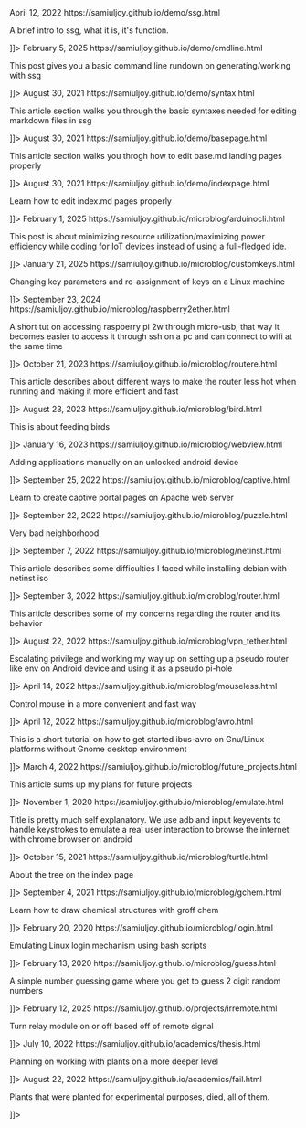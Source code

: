 
 
<item>
	<pubDate>April 12, 2022</pubDate>
	<title>About ssg</title>
	<description><![CDATA[
	<a href=1>https://samiuljoy.github.io/demo/ssg.html</a>
	<p>A brief intro to ssg, what it is, it's function.</p>
	]]>
	</description>
</item>

<item>
	<pubDate>February  5, 2025</pubDate>
	<title>Basic command line rundown</title>
	<description><![CDATA[
	<a href=1>https://samiuljoy.github.io/demo/cmdline.html</a>
	<p>This post gives you a basic command line rundown on generating/working with ssg</p>
	]]>
	</description>
</item>

<item>
	<pubDate>August 30, 2021</pubDate>
	<title>Intro to basic syntaxes</title>
	<description><![CDATA[
	<a href=1>https://samiuljoy.github.io/demo/syntax.html</a>
	<p>This article section walks you through the basic syntaxes needed for editing markdown files in ssg</p>
	]]>
	</description>
</item>

<item>
	<pubDate>August 30, 2021</pubDate>
	<title>Edit base.md pages</title>
	<description><![CDATA[
	<a href=1>https://samiuljoy.github.io/demo/basepage.html</a>
	<p>This article section walks you throgh how to edit base.md landing pages properly</p>
	]]>
	</description>
</item>

<item>
	<pubDate>August 30, 2021</pubDate>
	<title>Edit index.md pages</title>
	<description><![CDATA[
	<a href=1>https://samiuljoy.github.io/demo/indexpage.html</a>
	<p>Learn how to edit index.md pages properly</p>
	]]>
	</description>
</item>


<item>
	<pubDate>February  1, 2025</pubDate>
	<title>Minimizing resource utilization while coding in an IoT environment</title>
	<description><![CDATA[
	<a href=1>https://samiuljoy.github.io/microblog/arduinocli.html</a>
	<p>This post is about minimizing resource utilization/maximizing power efficiency while coding for IoT devices instead of using a full-fledged ide.</p>
	]]>
	</description>
</item>

<item>
	<pubDate>January 21, 2025</pubDate>
	<title>Change keycodes</title>
	<description><![CDATA[
	<a href=1>https://samiuljoy.github.io/microblog/customkeys.html</a>
	<p>Changing key parameters and re-assignment of keys on a Linux machine</p>
	]]>
	</description>
</item>

<item>
	<pubDate>September 23, 2024</pubDate>
	<title>Accessing raspberry pi 2w through micro-usb</title>
	<description><![CDATA[
	<a href=1>https://samiuljoy.github.io/microblog/raspberry2ether.html</a>
	<p>A short tut on accessing raspberry pi 2w through micro-usb, that way it becomes easier to access it through ssh on a pc and can connect to wifi at the same time</p>
	]]>
	</description>
</item>

<item>
	<pubDate>October 21, 2023</pubDate>
	<title>Making the router less hot</title>
	<description><![CDATA[
	<a href=1>https://samiuljoy.github.io/microblog/routere.html</a>
	<p>This article describes about different ways to make the router less hot when running and making it more efficient and fast</p>
	]]>
	</description>
</item>

<item>
	<pubDate>August 23, 2023</pubDate>
	<title>BirdFeeding</title>
	<description><![CDATA[
	<a href=1>https://samiuljoy.github.io/microblog/bird.html</a>
	<p>This is about feeding birds</p>
	]]>
	</description>
</item>

<item>
	<pubDate>January 16, 2023</pubDate>
	<title>Adding Applications Manually</title>
	<description><![CDATA[
	<a href=1>https://samiuljoy.github.io/microblog/webview.html</a>
	<p>Adding applications manually on an unlocked android device</p>
	]]>
	</description>
</item>

<item>
	<pubDate>September 25, 2022</pubDate>
	<title>Captive Portal on Apache</title>
	<description><![CDATA[
	<a href=1>https://samiuljoy.github.io/microblog/captive.html</a>
	<p>Learn to create captive portal pages on Apache web server</p>
	]]>
	</description>
</item>

<item>
	<pubDate>September 22, 2022</pubDate>
	<title>Solving a puzzle</title>
	<description><![CDATA[
	<a href=1>https://samiuljoy.github.io/microblog/puzzle.html</a>
	<p>Very bad neighborhood</p>
	]]>
	</description>
</item>

<item>
	<pubDate>September 7, 2022</pubDate>
	<title>Debian netinstall problems</title>
	<description><![CDATA[
	<a href=1>https://samiuljoy.github.io/microblog/netinst.html</a>
	<p>This article describes some difficulties I faced while installing debian with netinst iso</p>
	]]>
	</description>
</item>

<item>
	<pubDate>September 3, 2022</pubDate>
	<title>Concerns about router</title>
	<description><![CDATA[
	<a href=1>https://samiuljoy.github.io/microblog/router.html</a>
	<p>This article describes some of my concerns regarding the router and its behavior</p>
	]]>
	</description>
</item>

<item>
	<pubDate>August 22, 2022</pubDate>
	<title>Forwarding tun0 traffic through access point on Android</title>
	<description><![CDATA[
	<a href=1>https://samiuljoy.github.io/microblog/vpn_tether.html</a>
	<p>Escalating privilege and working my way up on setting up a pseudo router like env on Android device and using it as a pseudo pi-hole</p>
	]]>
	</description>
</item>

<item>
	<pubDate>April 14, 2022</pubDate>
	<title>Going mouseless</title>
	<description><![CDATA[
	<a href=1>https://samiuljoy.github.io/microblog/mouseless.html</a>
	<p>Control mouse in a more convenient and fast way</p>
	]]>
	</description>
</item>

<item>
	<pubDate>April 12, 2022</pubDate>
	<title>Setup ibus avro on non Gnome platforms</title>
	<description><![CDATA[
	<a href=1>https://samiuljoy.github.io/microblog/avro.html</a>
	<p>This is a short tutorial on how to get started ibus-avro on Gnu/Linux platforms without Gnome desktop environment</p>
	]]>
	</description>
</item>

<item>
	<pubDate>March  4, 2022</pubDate>
	<title>Plans on future projects</title>
	<description><![CDATA[
	<a href=1>https://samiuljoy.github.io/microblog/future_projects.html</a>
	<p>This article sums up my plans for future projects</p>
	]]>
	</description>
</item>

<item>
	<pubDate>November 1, 2020</pubDate>
	<title>Emulating user interactions using adb</title>
	<description><![CDATA[
	<a href=1>https://samiuljoy.github.io/microblog/emulate.html</a>
	<p>Title is pretty much self explanatory. We use adb and input keyevents to handle keystrokes to emulate a real user interaction to browse the internet with chrome browser on android</p>
	]]>
	</description>
</item>

<item>
	<pubDate>October 15, 2021</pubDate>
	<title>Turtle fractal tree</title>
	<description><![CDATA[
	<a href=1>https://samiuljoy.github.io/microblog/turtle.html</a>
	<p>About the tree on the index page</p>
	]]>
	</description>
</item>

<item>
	<pubDate>September 4, 2021</pubDate>
	<title>Chemical structures with groff chem</title>
	<description><![CDATA[
	<a href=1>https://samiuljoy.github.io/microblog/gchem.html</a>
	<p>Learn how to draw chemical structures with groff chem</p>
	]]>
	</description>
</item>

<item>
	<pubDate>February 20, 2020</pubDate>
	<title>login.sh + username.sh</title>
	<description><![CDATA[
	<a href=1>https://samiuljoy.github.io/microblog/login.html</a>
	<p>Emulating Linux login mechanism using bash scripts</p>
	]]>
	</description>
</item>

<item>
	<pubDate>February 13, 2020</pubDate>
	<title>guess.sh</title>
	<description><![CDATA[
	<a href=1>https://samiuljoy.github.io/microblog/guess.html</a>
	<p>A simple number guessing game where you get to guess 2 digit random numbers</p>
	]]>
	</description>
</item>


 
<item>
	<pubDate>February 12, 2025</pubDate>
	<title>Remote Control Stuff</title>
	<description><![CDATA[
	<a href=1>https://samiuljoy.github.io/projects/irremote.html</a>
	<p>Turn relay module on or off based off of remote signal</p>
	]]>
	</description>
</item>


<item>
	<pubDate>July 10, 2022</pubDate>
	<title>Working with plants on whole new level</title>
	<description><![CDATA[
	<a href=1>https://samiuljoy.github.io/academics/thesis.html</a>
	<p>Planning on working with plants on a more deeper level</p>
	]]>
	</description>
</item>

<item>
	<pubDate>August 22, 2022</pubDate>
	<title>Initial failed attempt on thesis</title>
	<description><![CDATA[
	<a href=1>https://samiuljoy.github.io/academics/fail.html</a>
	<p>Plants that were planted for experimental purposes, died, all of them.</p>
	]]>
	</description>
</item>

